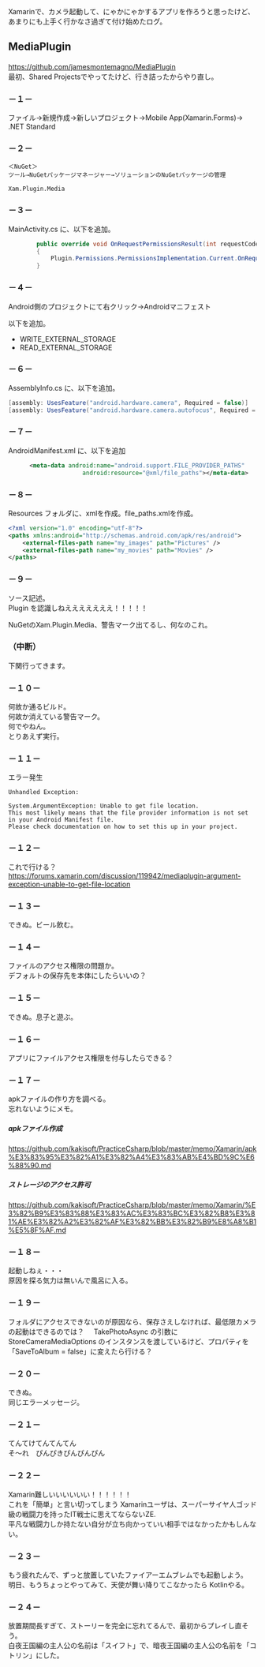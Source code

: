 Xamarinで、カメラ起動して、にゃかにゃかするアプリを作ろうと思ったけど、あまりにも上手く行かなさ過ぎて付け始めたログ。    

## MediaPlugin
https://github.com/jamesmontemagno/MediaPlugin    
　    
最初、Shared Projectsでやってたけど、行き詰ったからやり直し。
### －１－
ファイル→新規作成→新しいプロジェクト→Mobile App(Xamarin.Forms)→    
.NET Standard

### －２－
```
＜NuGet＞
ツール→NuGetパッケージマネージャー→ソリューションのNuGetパッケージの管理

Xam.Plugin.Media
```

### －３－
MainActivity.cs に、以下を追加。
```cs
        public override void OnRequestPermissionsResult(int requestCode, string[] permissions, Android.Content.PM.Permission[] grantResults)
        {
            Plugin.Permissions.PermissionsImplementation.Current.OnRequestPermissionsResult(requestCode, permissions, grantResults);
        }
```

### －４－
Android側のプロジェクトにて右クリック→Androidマニフェスト    

以下を追加。

 * WRITE_EXTERNAL_STORAGE
 * READ_EXTERNAL_STORAGE

### －６－
AssemblyInfo.cs に、以下を追加。
```cs
[assembly: UsesFeature("android.hardware.camera", Required = false)]
[assembly: UsesFeature("android.hardware.camera.autofocus", Required = false)]
```

### －７－
AndroidManifest.xml に、以下を追加
```xml
	  <meta-data android:name="android.support.FILE_PROVIDER_PATHS" 
                     android:resource="@xml/file_paths"></meta-data>
```

### －８－
Resources フォルダに、xmlを作成。file_paths.xmlを作成。
```xml
<?xml version="1.0" encoding="utf-8"?>
<paths xmlns:android="http://schemas.android.com/apk/res/android">
    <external-files-path name="my_images" path="Pictures" />
    <external-files-path name="my_movies" path="Movies" />
</paths>
```

### －９－
ソース記述。    
Plugin を認識しねえええええええ！！！！！    

NuGetのXam.Plugin.Media、警告マーク出てるし、何なのこれ。    

### （中断）
下関行ってきます。

### －１０－
何故か通るビルド。    
何故か消えている警告マーク。    
何でやねん。    
とりあえず実行。

### －１１－
エラー発生
```
Unhandled Exception:

System.ArgumentException: Unable to get file location. 
This most likely means that the file provider information is not set in your Android Manifest file. 
Please check documentation on how to set this up in your project.
```

### －１２－
これで行ける？    
https://forums.xamarin.com/discussion/119942/mediaplugin-argument-exception-unable-to-get-file-location    


### －１３－
できぬ。ビール飲む。

### －１４－
ファイルのアクセス権限の問題か。    
デフォルトの保存先を本体にしたらいいの？

### －１５－
できぬ。息子と遊ぶ。

### －１６－
アプリにファイルアクセス権限を付与したらできる？

### －１７－
apkファイルの作り方を調べる。    
忘れないようにメモ。

##### apkファイル作成    
https://github.com/kakisoft/PracticeCsharp/blob/master/memo/Xamarin/apk%E3%83%95%E3%82%A1%E3%82%A4%E3%83%AB%E4%BD%9C%E6%88%90.md

##### ストレージのアクセス許可
https://github.com/kakisoft/PracticeCsharp/blob/master/memo/Xamarin/%E3%82%B9%E3%83%88%E3%83%AC%E3%83%BC%E3%82%B8%E3%81%AE%E3%82%A2%E3%82%AF%E3%82%BB%E3%82%B9%E8%A8%B1%E5%8F%AF.md

### －１８－
起動しねぇ・・・   
原因を探る気力は無いんで風呂に入る。

### －１９－
フォルダにアクセスできないのが原因なら、保存さえしなければ、最低限カメラの起動はできるのでは？    
TakePhotoAsync の引数に StoreCameraMediaOptions のインスタンスを渡しているけど、プロパティを「SaveToAlbum = false」に変えたら行ける？

### －２０－
できぬ。    
同じエラーメッセージ。

### －２１－
てんてけてんてんてん    
そ～れ　ぴんぴきぴんぴんぴん    

### －２２－
Xamarin難しいいいいいい！！！！！！    
これを「簡単」と言い切ってしまう Xamarinユーザは、スーパーサイヤ人ゴッド級の戦闘力を持ったIT戦士に思えてならないZE.    
平凡な戦闘力しか持たない自分が立ち向かっていい相手ではなかったかもしんない。  

### －２３－
もう疲れたんで、ずっと放置していたファイアーエムブレムでも起動しよう。   
明日、もうちょっとやってみて、天使が舞い降りてこなかったら Kotlinやる。

### －２４－
放置期間長すぎて、ストーリーを完全に忘れてるんで、最初からプレイし直そう。    
白夜王国編の主人公の名前は「スイフト」で、暗夜王国編の主人公の名前を「コトリン」にした。
